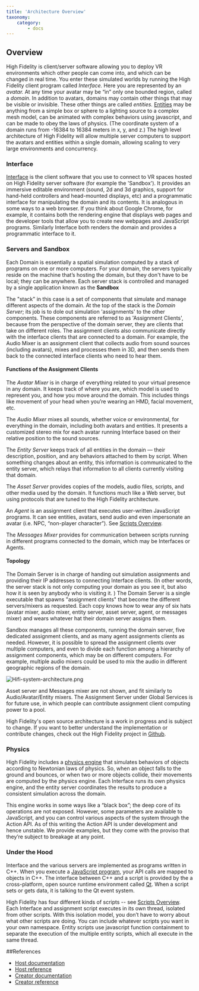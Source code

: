 ```yaml
---
title: 'Architecture Overview'
taxonomy:
    category:
        - docs
---
```


## Overview

High Fidelity is client/server software allowing you to deploy VR environments which other people can come into, and which can be changed in real time. You enter these simulated worlds by running the High Fidelity client program called *Interface.* Here you are represented by an *avatar.* At any time your avatar may be “in” only one bounded region, called a *domain*. In addition to avatars, domains may contain other things that may be visible or invisible. These other things are called *entities.* [Entities](https://wiki.highfidelity.com/wiki/Entity) may be anything from a simple box or sphere to a lighting source to a complex mesh model, can be animated with complex behaviors using javascript, and can be made to obey the laws of physics. (The coordinate system of a domain runs from -16384 to 16384 meters in x, y, and z.) The high level architecture of High Fidelity will allow multiple server computers to support the avatars and entities within a single domain, allowing scaling to very large environments and concurrency.

### Interface

[Interface](https://wiki.highfidelity.com/wiki/Interface) is the client software that you use to connect to VR spaces hosted on High Fidelity server software (for example the 'Sandbox'). It provides an immersive editable environment (sound, 2d and 3d graphics, support for hand-held controllers and head-mounted displays, etc) and a programmatic interface for manipulating the domain and its contents. It is analogous in some ways to a web browser. If you think about Google Chrome, for example, it contains both the rendering engine that displays web pages and the developer tools that allow you to create new webpages and JavaScript programs. Similarly Interface both renders the domain and provides a programmatic interface to it.

### Servers and Sandbox

Each Domain is essentially a spatial simulation computed by a stack of programs on one or more computers. For your domain, the servers typically reside on the machine that’s hosting the domain, but they don't have to be local; they can be anywhere. Each server stack is controlled and managed by a single application known as the **Sandbox**

The "stack" in this case is a set of components that simulate and manage different aspects of the domain. At the top of the stack is the *Domain Server*; its job is to dole out simulation 'assignments' to the other components. These components are referred to as 'Assignment Clients', because from the perspective of the domain server, they are clients that take on different roles. The assignment clients also communicate directly with the interface clients that are connected to a domain. For example, the Audio Mixer is an assignment client that collects audio from sound sources (including avatars), mixes and processes them in 3D, and then sends them back to the connected interface clients who need to hear them.

#### Functions of the Assignment Clients

The *Avatar Mixer* is in charge of everything related to your virtual presence in any domain. It keeps track of where you are, which model is used to represent you, and how you move around the domain. This includes things like movement of your head when you’re wearing an HMD, facial movement, etc.

The *Audio Mixer* mixes all sounds, whether voice or environmental, for everything in the domain, including both avatars and entities. It presents a customized stereo mix for each avatar running Interface based on their relative position to the sound sources.

The *Entity Server* keeps track of all entities in the domain — their description, position, and any behaviors attached to them by script. When something changes about an entity, this information is communicated to the entity server, which relays that information to all clients currently visiting that domain.

The *Asset Server* provides copies of the models, audio files, scripts, and other media used by the domain. It functions much like a Web server, but using protocols that are tuned to the High Fidelity architecture.

An *Agent* is an assignment client that executes user-written JavaScript programs. It can see entities, avatars, send audio and even impersonate an avatar (i.e. NPC, “non-player character”). See [Scripts Overview](https://wiki.highfidelity.com/wiki/Scripts_Overview).

The *Messages Mixer* provides for communication between scripts running in different programs connected to the domain, which may be Interfaces or Agents.

#### Topology

The Domain Server is in charge of handing out simulation assignments and providing their IP addresses to connecting Interface clients. (In other words, the server stack is not only computing your domain as you see it, but also how it is seen by anybody who is visiting it. ) The Domain Server is a single executable that spawns "assignment clients" that become the different servers/mixers as requested. Each copy knows how to wear any of six hats (avatar mixer, audio mixer, entity server, asset server, agent, or messages mixer) and wears whatever hat their domain server assigns them.

Sandbox manages all these components, running the domain server, five dedicated assignment clients, and as many agent assignments clients as needed. However, it is possible to spread the assignment clients over multiple computers, and even to divide each function among a hierarchy of assignment components, which may be on different computers. For example, multiple audio mixers could be used to mix the audio in different geographic regions of the domain.

![Hifi-system-architecture.png](https://wiki.highfidelity.com/images/thumb/f/fe/Hifi-system-architecture.png/800px-Hifi-system-architecture.png)

Asset server and Messages mixer are not shown, and fit similarly to Audio/Avatar/Entity mixers. The Assignment Server under Global Services is for future use, in which people can contribute assignment client computing power to a pool.

High Fidelity's open source architecture is a work in progress and is subject to change. If you want to better understand the implementation or contribute changes, check out the High Fidelity project in [Github](https://github.com/highfidelity/).

### Physics

High Fidelity includes a [physics engine](http://bulletphysics.org/) that simulates behaviors of objects according to Newtonian laws of physics. So, when an object falls to the ground and bounces, or when two or more objects collide, their movements are computed by the physics engine. Each Interface runs its own physics engine, and the entity server coordinates the results to produce a consistent simulation across the domain.

This engine works in some ways like a “black box”; the deep core of its operations are not exposed. However, some parameters are available to JavaScript, and you can control various aspects of the system through the Action API. As of this writing the Action API is under development and hence unstable. We provide examples, but they come with the proviso that they’re subject to breakage at any point.

### Under the Hood 

Interface and the various servers are implemented as programs written in C++. When you execute a [JavaScript program](https://wiki.highfidelity.com/wiki/Scripts_Overview), your API calls are mapped to objects in C++. The interface between C++ and a script is provided by the a cross-platform, open source runtime environment called [Qt](https://www.qt.io/). When a script sets or gets data, it is talking to the Qt event system.

High Fidelity has four different kinds of scripts -- see [Scripts Overview](https://wiki.highfidelity.com/wiki/Scripts_Overview). Each Interface and assignment script executes in its own thread, isolated from other scripts. With this isolation model, you don’t have to worry about what other scripts are doing. You can include whatever scripts you want in your own namespace. Entity scripts use javascript function containment to separate the execution of the multiple entity scripts, which all execute in the same thread.

##References


- [Host documentation](https://wiki.highfidelity.com/wiki/Category:Host_documentation)
- [Host reference](https://wiki.highfidelity.com/wiki/Category:Host_reference)
- [Creator documentation](https://wiki.highfidelity.com/wiki/Category:Creator_documentation)
- [Creator reference](https://wiki.highfidelity.com/wiki/Category:Creator_reference)